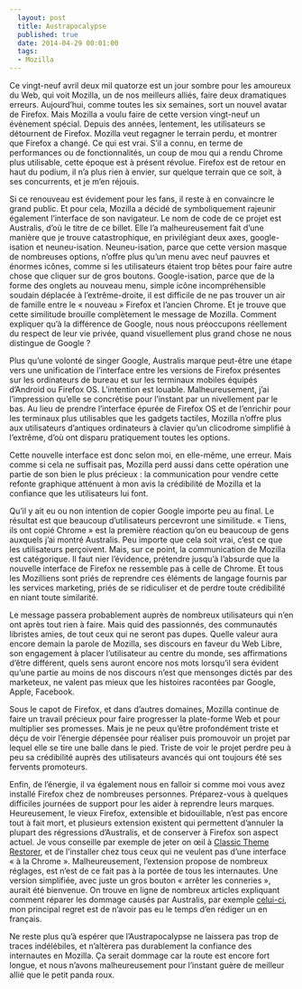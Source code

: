 ```yaml
---
  layout: post
  title: Austrapocalypse
  published: true
  date: 2014-04-29 00:01:00
  tags:
  - Mozilla
---
```


Ce vingt-neuf avril deux mil quatorze est un jour sombre pour les amoureux du Web, qui voit Mozilla, un de nos meilleurs alliés, faire deux dramatiques erreurs. Aujourd’hui, comme toutes les six semaines, sort un nouvel avatar de Firefox. Mais Mozilla a voulu faire de cette version vingt-neuf un évènement spécial. Depuis des années, lentement, les utilisateurs se détournent de Firefox. Mozilla veut regagner le terrain perdu, et montrer que Firefox a changé. Ce qui est vrai. S’il a connu, en terme de performances ou de fonctionnalités, un coup de mou qui a rendu Chrome plus utilisable, cette époque est à présent révolue. Firefox est de retour en haut du podium, il n’a plus rien à envier, sur quelque terrain que ce soit, à ses concurrents, et je m’en réjouis.

Si ce renouveau est évidement pour les fans, il reste à en convaincre le grand public. Et pour cela, Mozilla a décidé de symboliquement rajeunir également l’interface de son navigateur. Le nom de code de ce projet est Australis, d’où le titre de ce billet. Elle l’a malheureusement fait d’une manière que je trouve catastrophique, en privilégiant deux axes, google-isation et neuneu-isation. Neuneu-isation, parce que cette version masque de nombreuses options, n’offre plus qu’un menu avec neuf pauvres et énormes icônes, comme si les utilisateurs étaient trop bêtes pour faire autre chose que cliquer sur de gros boutons. Google-isation, parce que de la forme des onglets au nouveau menu, simple icône incompréhensible soudain déplacée à l’extrême-droite, il est difficile de ne pas trouver un air de famille entre le « nouveau » Firefox et l’ancien Chrome. Et je trouve que cette similitude brouille complètement le message de Mozilla. Comment expliquer qu’à la différence de Google, nous nous préoccupons réellement du respect de leur vie privée, quand visuellement plus grand chose ne nous distingue de Google ?

Plus qu’une volonté de singer Google, Australis marque peut-être une étape vers une unification de l’interface entre les versions de Firefox présentes sur les ordinateurs de bureau et sur les terminaux mobiles équipés d’Android ou Firefox OS. L’intention est louable. Malheureusement, j’ai l’impression qu’elle se concrétise pour l’instant par un nivellement par le bas. Au lieu de prendre l’interface épurée de Firefox OS et de l’enrichir pour les terminaux plus utilisables que les gadgets tactiles, Mozilla n’offre plus aux utilisateurs d’antiques ordinateurs à clavier qu’un clicodrome simplifié à l’extrême, d’où ont disparu pratiquement toutes les options.

Cette nouvelle interface est donc selon moi, en elle-même, une erreur. Mais comme si cela ne suffisait pas, Mozilla perd aussi dans cette opération une partie de son bien le plus précieux : la communication pour vendre cette refonte graphique atténuent à mon avis la crédibilité de Mozilla et la confiance que les utilisateurs lui font.

Qu’il y ait eu ou non intention de copier Google importe peu au final. Le résultat est que beaucoup d’utilisateurs percevront une similitude. « Tiens, ils ont copié Chrome » est la première réaction qu’on eu beaucoup de gens auxquels j’ai montré Australis. Peu importe que cela soit vrai, c’est ce que les utilisateurs perçoivent. Mais, sur ce point, la communication de Mozilla est catégorique. Il faut nier l’évidence, prétendre jusqu’à l’absurde que la nouvelle interface de Firefox ne ressemble pas à celle de Chrome. Et tous les Mozilliens sont priés de reprendre ces éléments de langage fournis par les services marketing, priés de se ridiculiser et de perdre toute crédibilité en niant toute similarité.

Le message passera probablement auprès de nombreux utilisateurs qui n’en ont après tout rien à faire. Mais quid des passionnés, des communautés libristes amies, de tout ceux qui ne seront pas dupes. Quelle valeur aura encore demain la parole de Mozilla, ses discours en faveur du Web Libre, son engagement à placer l’utilisateur au centre du monde, ses affirmations d’être différent, quels sens auront encore nos mots lorsqu’il sera évident qu’une partie au moins de nos discours n’est que mensonges dictés par des marketeux, ne valent pas mieux que les histoires racontées par Google, Apple, Facebook.

Sous le capot de Firefox, et dans d’autres domaines, Mozilla continue de faire un travail précieux pour faire progresser la plate-forme Web et pour multiplier ses promesses. Mais je ne peux qu’être profondément triste et déçu de voir l’énergie dépensée pour réaliser puis promouvoir un projet par lequel elle se tire une balle dans le pied. Triste de voir le projet perdre peu à peu sa crédibilité auprès des utilisateurs avancés qui ont toujours été ses fervents promoteurs.

Enfin, de l’énergie, il va également nous en falloir si comme moi vous avez installé Firefox chez de nombreuses personnes. Préparez-vous à quelques difficiles journées de support pour les aider à reprendre leurs marques. Heureusement, le vieux Firefox, extensible et bidouillable, n’est pas encore tout à fait mort, et plusieurs extension existent qui permettent d’annuler la plupart des régressions d’Australis, et de conserver à Firefox son aspect actuel. Je vous conseille par exemple de jeter on œil à [Classic Theme Restorer](https://addons.mozilla.org/en-US/firefox/addon/classicthemerestorer/), et de l’installer chez tous ceux qui ne veulent pas d’une interface « à la Chrome ». Malheureusement, l’extension propose de nombreux réglages, est n’est de ce fait pas à la portée de tous les internautes. Une version simplifiée, avec juste un gros bouton « arrêter les conneries », aurait été bienvenue. On trouve en ligne de nombreux articles expliquant comment réparer les dommage causés par Australis, par exemple [celui-ci](http://www.ghacks.net/2014/04/26/turn-new-firefox-29-old-firefox/), mon principal regret est de n’avoir pas eu le temps d’en rédiger un en français.

Ne reste plus qu’à espérer que l’Austrapocalypse ne laissera pas trop de traces indélébiles, et n’altèrera pas durablement la confiance des internautes en Mozilla. Ça serait dommage car la route est encore fort longue, et nous n’avons malheureusement pour l’instant guère de meilleur allié que le petit panda roux.



